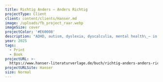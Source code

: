 ```yaml
---
title: Richtig Anders — Anders Richtig
projectType: Client
client: content/clients/Hanser.md
image: /uploads/fb_project_raar.webp
imageSize: cover
projectColor: '#E60008'
description: "ADHD, autism, dyslexia, dyscalculia, mental health\_— in their new non-fiction book, award-winning authors\_Kathrin Köller and Irmela Schautz\_dive into the world of\_neurodiversity. Following their success with\_Queergestreift, this book is empowering, stylish, and deeply human.\n\nFrom early childhood, society expects everyone to \"function\" the same way. But neurodivergent people—whether they have ADHD, autism, or learning differences—often face misunderstanding and pressure to conform. Köller and Schautz challenge these norms and show that different brains are not wrong, just wired differently.\n\nThe book invites young readers (and adults alike) to see neurodiversity as a natural and valuable part of human variation. It’s both an educational journey and a passionate call for greater acceptance, inclusion, and self-confidence.\\\n\\\nCreated as Art Director as part of the team of [formdusche](https://formdusche.de \"formdusche\").\n"
year: 2025
tags:
  - Print
  - Book
projectURL: >-
  https://www.hanser-literaturverlage.de/buch/richtig-anders-anders-richtig-9783446279780-t-5529
projectURLSite: Hanser
size: Normal
---
```


